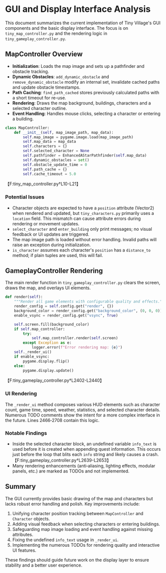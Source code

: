 # GUI and Display Interface Analysis

This document summarizes the current implementation of Tiny Village's GUI components and the basic display interface. The focus is on `tiny_map_controller.py` and the rendering logic in `tiny_gameplay_controller.py`.

## MapController Overview
- **Initialization**: Loads the map image and sets up a pathfinder and obstacle tracking.
- **Dynamic Obstacles**: `add_dynamic_obstacle` and `remove_dynamic_obstacle` modify an internal set, invalidate cached paths and update obstacle timestamps.
- **Path Caching**: `find_path_cached` stores previously calculated paths with a short timeout for re-use.
- **Rendering**: Draws the map background, buildings, characters and a selected character outline.
- **Event Handling**: Handles mouse clicks, selecting a character or entering a building.

```python
class MapController:
    def __init__(self, map_image_path, map_data):
        self.map_image = pygame.image.load(map_image_path)
        self.map_data = map_data
        self.characters = {}
        self.selected_character = None
        self.pathfinder = EnhancedAStarPathfinder(self.map_data)
        self.dynamic_obstacles = set()
        self.obstacle_update_time = 0
        self.path_cache = {}
        self.cache_timeout = 5.0
```
【F:tiny_map_controller.py†L10-L21】

### Potential Issues
- Character objects are expected to have a `position` attribute (Vector2) when rendered and updated, but `tiny_characters.py` primarily uses a `location` field. This mismatch can cause attribute errors during rendering or movement updates.
- `select_character` and `enter_building` only print messages; no visual feedback or UI updates are triggered.
- The map image path is loaded without error handling. Invalid paths will raise an exception during initialization.
- `is_character` assumes each character's `position` has a `distance_to` method; if plain tuples are used, this will fail.

## GameplayController Rendering
The main render function in `tiny_gameplay_controller.py` clears the screen, draws the map, and overlays UI elements.

```python
def render(self):
    """Render all game elements with configurable quality and effects."""
    render_config = self.config.get("render", {})
    background_color = render_config.get("background_color", (0, 0, 0))
    enable_vsync = render_config.get("vsync", True)

    self.screen.fill(background_color)
    if self.map_controller:
        try:
            self.map_controller.render(self.screen)
        except Exception as e:
            logger.error(f"Error rendering map: {e}")
    self._render_ui()
    if enable_vsync:
        pygame.display.flip()
    else:
        pygame.display.update()
```
【F:tiny_gameplay_controller.py†L2402-L2440】

### UI Rendering
The `_render_ui` method composes various HUD elements such as character count, game time, speed, weather, statistics, and selected character details. Numerous TODO comments show the intent for a more complex interface in the future. Lines 2466‑2708 contain this logic.

### Notable Findings
- Inside the selected character block, an undefined variable `info_text` is used before it is created when appending quest information. This occurs just before the loop that blits each `info` string and likely causes a crash.
【F:tiny_gameplay_controller.py†L2639-L2653】
- Many rendering enhancements (anti‑aliasing, lighting effects, modular panels, etc.) are marked as TODOs and not implemented.

## Summary
The GUI currently provides basic drawing of the map and characters but lacks robust error handling and polish. Key improvements include:
1. Unifying character position tracking between `MapController` and `Character` objects.
2. Adding visual feedback when selecting characters or entering buildings.
3. Safeguarding map image loading and event handling against missing attributes.
4. Fixing the undefined `info_text` usage in `_render_ui`.
5. Implementing the numerous TODOs for rendering quality and interactive UI features.

These findings should guide future work on the display layer to ensure stability and a better user experience.

